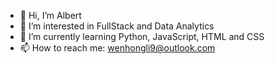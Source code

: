- 👋 Hi, I’m Albert
- 👀 I’m interested in FullStack and Data Analytics
- 🌱 I’m currently learning Python, JavaScript, HTML and CSS
- 📫 How to reach me: wenhongli9@outlook.com

<!---
edwin797/edwin797 is a ✨ special ✨ repository because its `README.md` (this file) appears on your GitHub profile.
You can click the Preview link to take a look at your changes.
--->
